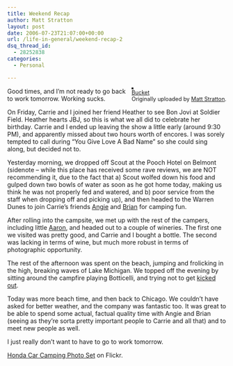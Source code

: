 ```yaml
---
title: Weekend Recap
author: Matt Stratton
layout: post
date: 2006-07-23T21:07:00+00:00
url: /life-in-general/weekend-recap-2
dsq_thread_id:
  - 28252838
categories:
  - Personal

---
```

<div style="float:right;margin-left:10px;margin-bottom:10px;">
  <a href="https://www.flickr.com/photos/mugsy/196457461/" title="photo sharing"><img src="https://static.flickr.com/72/196457461_7c3878d832_m.jpg" alt="" style="border:solid 2px #000000;" /></a> <br /> <span style="font-size:.9em;margin-top:0;"> <a href="https://www.flickr.com/photos/mugsy/196457461/">Bucket</a> <br /> Originally uploaded by <a href="https://www.flickr.com/people/mugsy/">Matt Stratton</a>. </span>
</div>

Good times, and I&#8217;m not ready to go back to work tomorrow. Working sucks.

On Friday, Carrie and I joined her friend Heather to see Bon Jovi at Soldier Field. Heather hearts JBJ, so this is what we all did to celebrate her birthday. Carrie and I ended up leaving the show a little early (around 9:30 PM), and apparently missed about two hours worth of encores. I was sorely tempted to call during &#8220;You Give Love A Bad Name&#8221; so she could sing along, but decided not to.

Yesterday morning, we dropped off Scout at the Pooch Hotel on Belmont (sidenote &#8211; while this place has received some rave reviews, we are NOT recommending it, due to the fact that a) Scout wolfed down his food and gulped down two bowls of water as soon as he got home today, making us think he was not properly fed and watered, and b) poor service from the staff when dropping off and picking up), and then headed to the Warren Dunes to join Carrie&#8217;s friends [Angie][1] and [Brian][2] for camping fun.

After rolling into the campsite, we met up with the rest of the campers, including little [Aaron][3], and headed out to a couple of wineries. The first one we visited was pretty good, and Carrie and I bought a bottle. The second was lacking in terms of wine, but much more robust in terms of photographic opportunity. 

The rest of the afternoon was spent on the beach, jumping and frolicking in the high, breaking waves of Lake Michigan. We topped off the evening by sitting around the campfire playing Botticelli, and trying not to get [kicked out][4].

Today was more beach time, and then back to Chicago. We couldn&#8217;t have asked for better weather, and the company was fantastic too. It was great to be able to spend some actual, factual quality time with Angie and Brian (seeing as they&#8217;re sorta pretty important people to Carrie and all that) and to meet new people as well. 

I just really don&#8217;t want to have to go to work tomorrow.

[Honda Car Camping Photo Set][5] on Flickr.

 [1]: https://lakesideknitter.blogspot.com/
 [2]: https://flickr.com/photos/93458931@N00/
 [3]: https://flickr.com/photos/mugsy/tags/aaron/
 [4]: https://flickr.com/photos/mugsy/196458295/in/set-72157594209226930/
 [5]: https://flickr.com/photos/mugsy/sets/72157594209226930/
